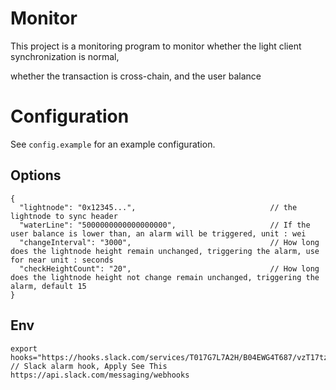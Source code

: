 # Monitor

This project is a monitoring program to monitor whether the light client synchronization is normal,

whether the transaction is cross-chain, and the user balance

# Configuration

See `config.example` for an example configuration.

## Options

```shell
{
  "lightnode": "0x12345...",                              // the lightnode to sync header
  "waterLine": "5000000000000000000",                     // If the user balance is lower than, an alarm will be triggered, unit : wei
  "changeInterval": "3000",                               // How long does the lightnode height remain unchanged, triggering the alarm, use for near unit : seconds
  "checkHeightCount": "20",                               // How long does the lightnode height not change remain unchanged, triggering the alarm, default 15
}
```

## Env

```shell 
export hooks="https://hooks.slack.com/services/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" // Slack alarm hook, Apply See This https://api.slack.com/messaging/webhooks
```